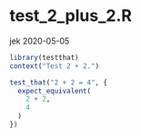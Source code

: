 test\_2\_plus\_2.R
================
jek
2020-05-05

``` r
library(testthat)
context("Test 2 + 2.")
```

``` r
test_that("2 + 2 = 4", {
  expect_equivalent(
    2 + 2,
    4
  )
})
```
